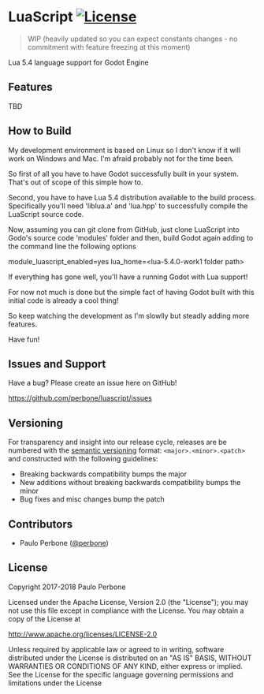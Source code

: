 # LuaScript [![License](https://img.shields.io/:license-apache-blue.svg)](https://opensource.org/licenses/Apache-2.0)

> WIP (heavily updated so you can expect constants changes - no commitment with feature freezing at this moment)

Lua 5.4 language support for Godot Engine

## Features

TBD

## How to Build

My development environment is based on Linux so I don't know if it will work on Windows and Mac. I'm afraid probably not for the time been.

So first of all you have to have Godot successfully built in your system. That's out of scope of this simple how to.

Second, you have to have Lua 5.4 distribution available to the build process. Specifically you'll need 'liblua.a' and 'lua.hpp' to successfully compile the LuaScript source code.

Now, assuming you can git clone from GitHub, just clone LuaScript into Godo's source code 'modules' folder and then, build Godot again adding to the command line the following options

module_luascript_enabled=yes lua_home=<lua-5.4.0-work1 folder path>

If everything has gone well, you'll have a running Godot with Lua support!

For now not much is done but the simple fact of having Godot built with this initial code is already a cool thing!

So keep watching the development as I'm slowlly but steadly adding more features.

Have fun!

## Issues and Support

Have a bug? Please create an issue here on GitHub!

https://github.com/perbone/luascript/issues

## Versioning

For transparency and insight into our release cycle, releases are be numbered with the [semantic versioning](http://semver.org/) format: `<major>.<minor>.<patch>` and constructed with the following guidelines:

* Breaking backwards compatibility bumps the major
* New additions without breaking backwards compatibility bumps the minor
* Bug fixes and misc changes bump the patch

## Contributors

* Paulo Perbone ([@perbone](https://twitter.com/perbone))

## License

Copyright 2017-2018 Paulo Perbone

Licensed under the Apache License, Version 2.0 (the "License");
you may not use this file except in compliance with the License.
You may obtain a copy of the License at

http://www.apache.org/licenses/LICENSE-2.0

Unless required by applicable law or agreed to in writing, software
distributed under the License is distributed on an "AS IS" BASIS,
WITHOUT WARRANTIES OR CONDITIONS OF ANY KIND, either express or implied.
See the License for the specific language governing permissions and
limitations under the License
